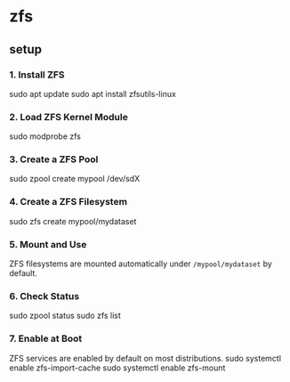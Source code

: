 # zfs

## setup

### 1. Install ZFS

sudo apt update
sudo apt install zfsutils-linux

### 2. Load ZFS Kernel Module

sudo modprobe zfs

### 3. Create a ZFS Pool

sudo zpool create mypool /dev/sdX

### 4. Create a ZFS Filesystem
sudo zfs create mypool/mydataset

### 5. Mount and Use

ZFS filesystems are mounted automatically under `/mypool/mydataset` by default.

### 6. Check Status
 
sudo zpool status
sudo zfs list 

### 7. Enable at Boot

ZFS services are enabled by default on most distributions.
sudo systemctl enable zfs-import-cache
sudo systemctl enable zfs-mount

